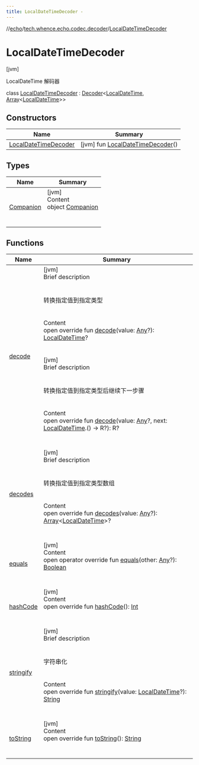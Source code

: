 ```yaml
---
title: LocalDateTimeDecoder -
---
```

//[echo](../../index.md)/[tech.whence.echo.codec.decoder](../index.md)/[LocalDateTimeDecoder](index.md)



# LocalDateTimeDecoder  
 [jvm] 

LocalDateTime 解码器

class [LocalDateTimeDecoder](index.md) : [Decoder](../../tech.whence.echo.codec/-decoder/index.md)<[LocalDateTime](https://docs.oracle.com/javase/8/docs/api/java/time/LocalDateTime.html), [Array](https://kotlinlang.org/api/latest/jvm/stdlib/kotlin/-array/index.html)<[LocalDateTime](https://docs.oracle.com/javase/8/docs/api/java/time/LocalDateTime.html)>>    


## Constructors  
  
|  Name|  Summary| 
|---|---|
| [LocalDateTimeDecoder](-local-date-time-decoder.md)|  [jvm] fun [LocalDateTimeDecoder](-local-date-time-decoder.md)()   <br>


## Types  
  
|  Name|  Summary| 
|---|---|
| [Companion](-companion/index.md)| [jvm]  <br>Content  <br>object [Companion](-companion/index.md)  <br><br><br>


## Functions  
  
|  Name|  Summary| 
|---|---|
| [decode](decode.md)| [jvm]  <br>Brief description  <br><br><br>转换指定值到指定类型<br><br>  <br>Content  <br>open override fun [decode](decode.md)(value: [Any](https://kotlinlang.org/api/latest/jvm/stdlib/kotlin/-any/index.html)?): [LocalDateTime](https://docs.oracle.com/javase/8/docs/api/java/time/LocalDateTime.html)?  <br><br><br>[jvm]  <br>Brief description  <br><br><br>转换指定值到指定类型后继续下一步骤<br><br>  <br>Content  <br>open override fun <R> [decode](index.md#tech.whence.echo.codec/Decoder/decode/#kotlin.Any?#kotlin.Function1[java.time.LocalDateTime,TypeParam(bounds=[kotlin.Any?])?]/PointingToDeclaration/)(value: [Any](https://kotlinlang.org/api/latest/jvm/stdlib/kotlin/-any/index.html)?, next: [LocalDateTime](https://docs.oracle.com/javase/8/docs/api/java/time/LocalDateTime.html).() -> R?): R?  <br><br><br>
| [decodes](decodes.md)| [jvm]  <br>Brief description  <br><br><br>转换指定值到指定类型数组<br><br>  <br>Content  <br>open override fun [decodes](decodes.md)(value: [Any](https://kotlinlang.org/api/latest/jvm/stdlib/kotlin/-any/index.html)?): [Array](https://kotlinlang.org/api/latest/jvm/stdlib/kotlin/-array/index.html)<[LocalDateTime](https://docs.oracle.com/javase/8/docs/api/java/time/LocalDateTime.html)>?  <br><br><br>
| [equals](../../tech.whence.echo.webclient.response.exception/-response-unrecognized-exception/index.md#kotlin/Any/equals/#kotlin.Any?/PointingToDeclaration/)| [jvm]  <br>Content  <br>open operator override fun [equals](../../tech.whence.echo.webclient.response.exception/-response-unrecognized-exception/index.md#kotlin/Any/equals/#kotlin.Any?/PointingToDeclaration/)(other: [Any](https://kotlinlang.org/api/latest/jvm/stdlib/kotlin/-any/index.html)?): [Boolean](https://kotlinlang.org/api/latest/jvm/stdlib/kotlin/-boolean/index.html)  <br><br><br>
| [hashCode](../../tech.whence.echo.webclient.response.exception/-response-unrecognized-exception/index.md#kotlin/Any/hashCode/#/PointingToDeclaration/)| [jvm]  <br>Content  <br>open override fun [hashCode](../../tech.whence.echo.webclient.response.exception/-response-unrecognized-exception/index.md#kotlin/Any/hashCode/#/PointingToDeclaration/)(): [Int](https://kotlinlang.org/api/latest/jvm/stdlib/kotlin/-int/index.html)  <br><br><br>
| [stringify](stringify.md)| [jvm]  <br>Brief description  <br><br><br>字符串化<br><br>  <br>Content  <br>open override fun [stringify](stringify.md)(value: [LocalDateTime](https://docs.oracle.com/javase/8/docs/api/java/time/LocalDateTime.html)?): [String](https://kotlinlang.org/api/latest/jvm/stdlib/kotlin/-string/index.html)  <br><br><br>
| [toString](../../tech.whence.echo.webclient.response.exception/-response-unrecognized-exception/index.md#kotlin/Any/toString/#/PointingToDeclaration/)| [jvm]  <br>Content  <br>open override fun [toString](../../tech.whence.echo.webclient.response.exception/-response-unrecognized-exception/index.md#kotlin/Any/toString/#/PointingToDeclaration/)(): [String](https://kotlinlang.org/api/latest/jvm/stdlib/kotlin/-string/index.html)  <br><br><br>

